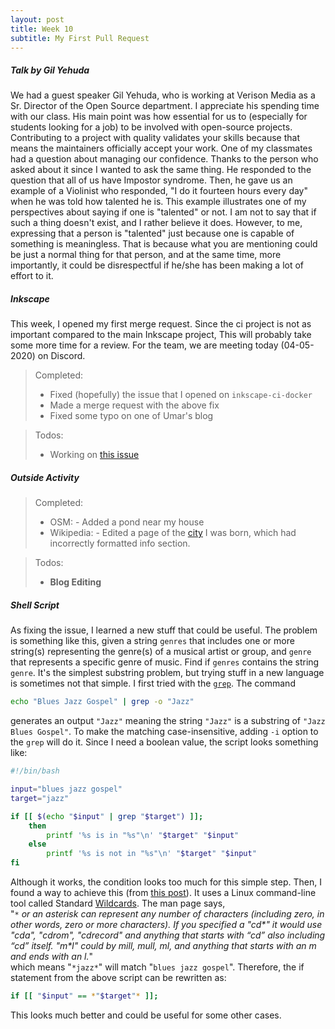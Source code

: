 ```yaml
---
layout: post
title: Week 10
subtitle: My First Pull Request
---
```


##### Talk by Gil Yehuda
We had a guest speaker Gil Yehuda, who is working at Verison Media as a Sr. 
Director of the Open Source department. I appreciate his spending time with our 
class. His main point was how essential for us to (especially for students 
looking for a job) to be involved with open-source projects. Contributing to a 
project with quality validates your skills because that means the maintainers 
officially accept your work. One of my classmates had a question about managing 
our confidence. Thanks to the person who asked about it since I wanted to ask 
the same thing. He responded to the question that all of us have Impostor 
syndrome. Then, he gave us an example of a Violinist who responded, "I do it 
fourteen hours every day" when he was told how talented he is. This example 
illustrates one of my perspectives about saying if one is "talented" or not. 
I am not to say that if such a thing doesn't exist, and I rather believe it 
does. However, to me, expressing that a person is "talented" just because one 
is capable of something is meaningless. That is because what you are mentioning 
could be just a normal thing for that person, and at the same time, more 
importantly, it could be disrespectful if he/she has been making a lot of effort 
to it.


##### Inkscape
This week, I opened my first merge request. Since the ci project is not as
important compared to the main Inkscape project, This will probably take some
more time for a review. For the team, we are meeting today (04-05-2020) on
Discord.

> Completed:
> - Fixed (hopefully) the issue that I opened on `inkscape-ci-docker`
> - Made a merge request with the above fix
> - Fixed some typo on one of Umar's blog

> Todos:
> - Working on [this issue][issue_472]


##### Outside Activity
> Completed:
> - OSM:
    - Added a pond near my house
> - Wikipedia:
    - Edited a page of the [city][Toyohashi] I was born, which had incorrectly 
    formatted info section.

> Todos:
> - **Blog Editing**

##### Shell Script
As fixing the issue, I learned a new stuff that could be useful. The problem is 
something like this, given a string `genres` that includes one or more string(s)
representing the genre(s) of a musical artist or group, and `genre` that 
represents a specific genre of music. Find if `genres` contains the string 
`genre`. It's the simplest substring problem, but trying stuff in a new language 
is sometimes not that simple. I first tried with the [`grep`][grep]. The command
``` bash 
echo "Blues Jazz Gospel" | grep -o "Jazz"
```
generates an output `"Jazz"` meaning the string `"Jazz"` is a substring of
`"Jazz Blues Gospel"`. To make the matching case-insensitive, adding `-i` option 
to the `grep` will do it. Since I need a boolean value, the script looks 
something like: 
``` bash
#!/bin/bash

input="blues jazz gospel"
target="jazz"

if [[ $(echo "$input" | grep "$target") ]]; 
    then
        printf '%s is in "%s"\n' "$target" "$input"
    else
        printf '%s is not in "%s"\n' "$target" "$input"
fi
```
Although it works, the condition looks too much for this simple step. Then,
I found a way to achieve this (from [this post][stack_overflow]). It uses a 
Linux command-line tool called Standard [Wildcards]. The man page says,  
"*`*` or an asterisk can represent any number of characters 
(including zero, in other words, zero or more characters). If you specified a 
"cd\*" it would use "cda", "cdrom", "cdrecord" and anything that starts with 
“cd” also including “cd” itself. "m\*l" could by mill, mull, ml, and anything 
that starts with an m and ends with an l.*"  
which means "`*jazz*`" will match "`blues jazz gospel`". Therefore, the if
statement from the above script can be rewritten as:
``` bash
if [[ "$input" == *"$target"* ]];
```
This looks much better and could be useful for some other cases.

[ISSUE_472]: https://gitlab.com/inkscape/inkscape-web/-/issues/472
[Toyohashi]: https://en.wikipedia.org/wiki/Toyohashi
[grep]: https://www.gnu.org/software/grep/manual/grep.html
[stack_overflow]: https://stackoverflow.com/questions/229551/how-to-check-if-a-string-contains-a-substring-in-bash/229585#229585
[wildcards]: https://tldp.org/LDP/GNU-Linux-Tools-Summary/html/x11655.html

